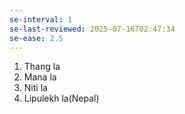 ```yaml
---
se-interval: 1
se-last-reviewed: 2025-07-16T02:47:34
se-ease: 2.5
---
```

1. Thang la
2. Mana la
3. Niti la
4. Lipulekh la(Nepal)

